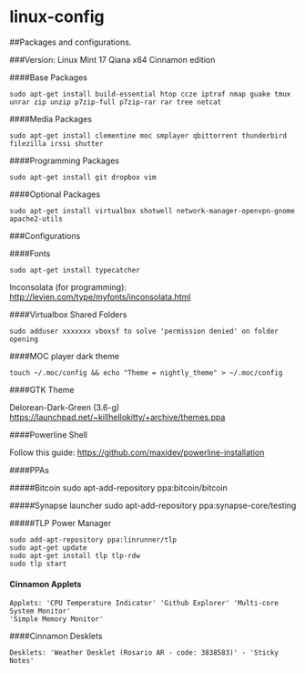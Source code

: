linux-config
=========

##Packages and configurations.

###Version: Linux Mint 17 Qiana x64 Cinnamon edition

####Base Packages

	sudo apt-get install build-essential htop ccze iptraf nmap guake tmux unrar zip unzip p7zip-full p7zip-rar rar tree netcat

####Media Packages

	sudo apt-get install clementine moc smplayer qbittorrent thunderbird filezilla irssi shutter

####Programming Packages

	sudo apt-get install git dropbox vim

####Optional Packages

	sudo apt-get install virtualbox shotwell network-manager-openvpn-gnome apache2-utils


###Configurations

####Fonts

	sudo apt-get install typecatcher

Inconsolata (for programming): http://levien.com/type/myfonts/inconsolata.html


####Virtualbox Shared Folders

	sudo adduser xxxxxxx vboxsf to solve 'permission denied' on folder opening

####MOC player dark theme

	touch ~/.moc/config && echo "Theme = nightly_theme" > ~/.moc/config

####GTK Theme

Delorean-Dark-Green (3.6-g) https://launchpad.net/~killhellokitty/+archive/themes.ppa


####Powerline Shell

Follow this guide: https://github.com/maxidev/powerline-installation


####PPAs

#####Bitcoin
	sudo apt-add-repository ppa:bitcoin/bitcoin

#####Synapse launcher
	sudo apt-add-repository ppa:synapse-core/testing

#####TLP Power Manager

	sudo add-apt-repository ppa:linrunner/tlp
	sudo apt-get update
	sudo apt-get install tlp tlp-rdw
	sudo tlp start

#### Cinnamon Applets


	Applets: 'CPU Temperature Indicator' 'Github Explorer' 'Multi-core System Monitor'
	'Simple Memory Monitor'

####Cinnamon Desklets

	Desklets: 'Weather Desklet (Rosario AR - code: 3838583)' - 'Sticky Notes'
